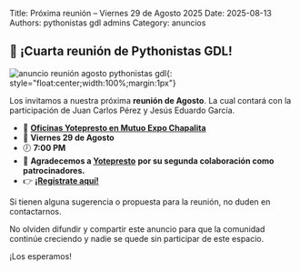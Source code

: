 Title: Próxima reunión – Viernes 29 de Agosto 2025
Date: 2025-08-13
Authors: pythonistas gdl admins
Category: anuncios

## 🐍 ¡Cuarta reunión de Pythonistas GDL!

![anuncio reunión agosto pythonistas gdl]({static}/images/290825/anuncio_28_de_agosto.png){: style="float:center;width:100%;margin:1px"}

Los invitamos a nuestra próxima **reunión de Agosto**. La cual contará con la
participación de Juan Carlos Pérez y Jesús Eduardo García.

- 📍 **[Oficinas Yotepresto en Mutuo Expo Chapalita](https://maps.app.goo.gl/sXYnup9SgcvsGuZz9)**
- 📅 **Viernes 29 de Agosto**
- 🕖 **7:00 PM**
- 🤠 **Agradecemos a [Yotepresto](https://www.yotepresto.com/)** **por su segunda colaboración como patrocinadores.**
- 👉 **[¡Regístrate aquí!](https://eventos.pythonistas-gdl.org/signup/4)**

Si tienen alguna sugerencia o propuesta para la reunión, no duden en
contactarnos.

No olviden difundir y compartir este anuncio para que la comunidad continúe
creciendo y nadie se quede sin participar de este espacio.

¡Los esperamos!
